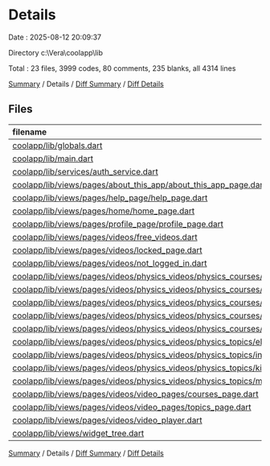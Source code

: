 # Details

Date : 2025-08-12 20:09:37

Directory c:\\Vera\\coolapp\\lib

Total : 23 files,  3999 codes, 80 comments, 235 blanks, all 4314 lines

[Summary](results.md) / Details / [Diff Summary](diff.md) / [Diff Details](diff-details.md)

## Files
| filename | language | code | comment | blank | total |
| :--- | :--- | ---: | ---: | ---: | ---: |
| [coolapp/lib/globals.dart](/coolapp/lib/globals.dart) | Dart | 44 | 0 | 3 | 47 |
| [coolapp/lib/main.dart](/coolapp/lib/main.dart) | Dart | 68 | 11 | 8 | 87 |
| [coolapp/lib/services/auth\_service.dart](/coolapp/lib/services/auth_service.dart) | Dart | 233 | 1 | 37 | 271 |
| [coolapp/lib/views/pages/about\_this\_app/about\_this\_app\_page.dart](/coolapp/lib/views/pages/about_this_app/about_this_app_page.dart) | Dart | 9 | 0 | 3 | 12 |
| [coolapp/lib/views/pages/help\_page/help\_page.dart](/coolapp/lib/views/pages/help_page/help_page.dart) | Dart | 9 | 0 | 3 | 12 |
| [coolapp/lib/views/pages/home/home\_page.dart](/coolapp/lib/views/pages/home/home_page.dart) | Dart | 428 | 23 | 26 | 477 |
| [coolapp/lib/views/pages/profile\_page/profile\_page.dart](/coolapp/lib/views/pages/profile_page/profile_page.dart) | Dart | 338 | 2 | 20 | 360 |
| [coolapp/lib/views/pages/videos/free\_videos.dart](/coolapp/lib/views/pages/videos/free_videos.dart) | Dart | 8 | 0 | 3 | 11 |
| [coolapp/lib/views/pages/videos/locked\_page.dart](/coolapp/lib/views/pages/videos/locked_page.dart) | Dart | 62 | 2 | 5 | 69 |
| [coolapp/lib/views/pages/videos/not\_logged\_in.dart](/coolapp/lib/views/pages/videos/not_logged_in.dart) | Dart | 74 | 2 | 5 | 81 |
| [coolapp/lib/views/pages/videos/physics\_videos/physics\_courses/ap\_physics\_1.dart](/coolapp/lib/views/pages/videos/physics_videos/physics_courses/ap_physics_1.dart) | Dart | 225 | 2 | 6 | 233 |
| [coolapp/lib/views/pages/videos/physics\_videos/physics\_courses/ap\_physics\_2.dart](/coolapp/lib/views/pages/videos/physics_videos/physics_courses/ap_physics_2.dart) | Dart | 216 | 2 | 7 | 225 |
| [coolapp/lib/views/pages/videos/physics\_videos/physics\_courses/grade\_11\_physics.dart](/coolapp/lib/views/pages/videos/physics_videos/physics_courses/grade_11_physics.dart) | Dart | 213 | 2 | 7 | 222 |
| [coolapp/lib/views/pages/videos/physics\_videos/physics\_courses/grade\_12\_physics.dart](/coolapp/lib/views/pages/videos/physics_videos/physics_courses/grade_12_physics.dart) | Dart | 209 | 2 | 7 | 218 |
| [coolapp/lib/views/pages/videos/physics\_videos/physics\_courses/ib\_physics\_hl.dart](/coolapp/lib/views/pages/videos/physics_videos/physics_courses/ib_physics_hl.dart) | Dart | 222 | 2 | 7 | 231 |
| [coolapp/lib/views/pages/videos/physics\_videos/physics\_topics/electricity\_and\_magnetism.dart](/coolapp/lib/views/pages/videos/physics_videos/physics_topics/electricity_and_magnetism.dart) | Dart | 211 | 2 | 8 | 221 |
| [coolapp/lib/views/pages/videos/physics\_videos/physics\_topics/intro\_to\_physics.dart](/coolapp/lib/views/pages/videos/physics_videos/physics_topics/intro_to_physics.dart) | Dart | 182 | 2 | 7 | 191 |
| [coolapp/lib/views/pages/videos/physics\_videos/physics\_topics/kinematics.dart](/coolapp/lib/views/pages/videos/physics_videos/physics_topics/kinematics.dart) | Dart | 204 | 2 | 7 | 213 |
| [coolapp/lib/views/pages/videos/physics\_videos/physics\_topics/momentum\_and\_collisions.dart](/coolapp/lib/views/pages/videos/physics_videos/physics_topics/momentum_and_collisions.dart) | Dart | 205 | 2 | 7 | 214 |
| [coolapp/lib/views/pages/videos/video\_pages/courses\_page.dart](/coolapp/lib/views/pages/videos/video_pages/courses_page.dart) | Dart | 245 | 1 | 13 | 259 |
| [coolapp/lib/views/pages/videos/video\_pages/topics\_page.dart](/coolapp/lib/views/pages/videos/video_pages/topics_page.dart) | Dart | 236 | 1 | 14 | 251 |
| [coolapp/lib/views/pages/videos/video\_player.dart](/coolapp/lib/views/pages/videos/video_player.dart) | Dart | 211 | 12 | 22 | 245 |
| [coolapp/lib/views/widget\_tree.dart](/coolapp/lib/views/widget_tree.dart) | Dart | 147 | 7 | 10 | 164 |

[Summary](results.md) / Details / [Diff Summary](diff.md) / [Diff Details](diff-details.md)